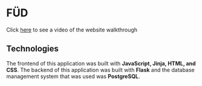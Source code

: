 # FÜD

Click [here](https://youtu.be/M1cJCtVTBpU) to see a video of the website walkthrough

## Technologies
The frontend of this application was built with **JavaScript, Jinja, HTML, and CSS**. The backend of this application was built with **Flask** and the database management system that was used was **PostgreSQL**.

